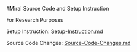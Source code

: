 #Mirai Source Code and Setup Instruction

For Research Purposes

Setup Instruction: [Setup-Instruction.md](Setup-Instruction.md)

Source Code Changes: [Source-Code-Changes.md](Source-Code-Changes.md)
